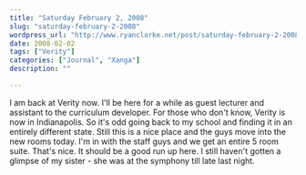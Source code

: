 ```yaml
---
title: "Saturday February 2, 2008"
slug: "saturday-february-2-2008"
wordpress_url: "http://www.ryanclarke.net/post/saturday-february-2-2008/"
date: 2008-02-02
tags: ["Verity"]
categories: ["Journal", "Xanga"]
description: ""

---
```


I am back at Verity now. I'll be here for a while as guest lecturer and assistant to the curriculum developer. For those who don't know, Verity is now in Indianapolis. So it's odd going back to my school and finding it in an entirely different state. Still this is a nice place and the guys move into the new rooms today. I'm in with the staff guys and we get an entire 5 room suite. That's nice. It should be a good run up here. I still haven't gotten a glimpse of my sister - she was at the symphony till late last night.

